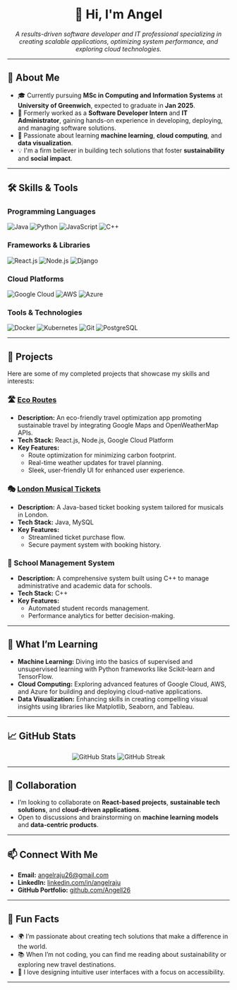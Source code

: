 <h1 align="center">👋 Hi, I'm Angel</h1>
<p align="center">
  <em>A results-driven software developer and IT professional specializing in creating scalable applications, optimizing system performance, and exploring cloud technologies.</em>
</p>

---

## 🚀 About Me
- 🎓 Currently pursuing **MSc in Computing and Information Systems** at **University of Greenwich**, expected to graduate in **Jan 2025**.
- 💼 Formerly worked as a **Software Developer Intern** and **IT Administrator**, gaining hands-on experience in developing, deploying, and managing software solutions.
- 🌱 Passionate about learning **machine learning**, **cloud computing**, and **data visualization**.
- 💡 I'm a firm believer in building tech solutions that foster **sustainability** and **social impact**.

---

## 🛠 Skills & Tools
### Programming Languages
![Java](https://img.shields.io/badge/Java-%23ED8B00.svg?style=flat&logo=java&logoColor=white)
![Python](https://img.shields.io/badge/Python-%233776AB.svg?style=flat&logo=python&logoColor=white)
![JavaScript](https://img.shields.io/badge/JavaScript-%23F7DF1E.svg?style=flat&logo=javascript&logoColor=black)
![C++](https://img.shields.io/badge/C%2B%2B-%2300599C.svg?style=flat&logo=c%2B%2B&logoColor=white)

### Frameworks & Libraries
![React.js](https://img.shields.io/badge/React-%2320232a.svg?style=flat&logo=react&logoColor=%2361DAFB)
![Node.js](https://img.shields.io/badge/Node.js-%2343853D.svg?style=flat&logo=node.js&logoColor=white)
![Django](https://img.shields.io/badge/Django-%23092E20.svg?style=flat&logo=django&logoColor=white)

### Cloud Platforms
![Google Cloud](https://img.shields.io/badge/Google_Cloud-%234285F4.svg?style=flat&logo=google-cloud&logoColor=white)
![AWS](https://img.shields.io/badge/Amazon_AWS-%23232F3E.svg?style=flat&logo=amazon-aws&logoColor=white)
![Azure](https://img.shields.io/badge/Microsoft_Azure-%230078D4.svg?style=flat&logo=microsoft-azure&logoColor=white)

### Tools & Technologies
![Docker](https://img.shields.io/badge/Docker-%230db7ed.svg?style=flat&logo=docker&logoColor=white)
![Kubernetes](https://img.shields.io/badge/Kubernetes-%23326ce5.svg?style=flat&logo=kubernetes&logoColor=white)
![Git](https://img.shields.io/badge/Git-%23F05033.svg?style=flat&logo=git&logoColor=white)
![PostgreSQL](https://img.shields.io/badge/PostgreSQL-%23336791.svg?style=flat&logo=postgresql&logoColor=white)

---

## 🌟 Projects
Here are some of my completed projects that showcase my skills and interests:

### 🛣️ [Eco Routes](https://github.com/Angell26/eco_routes)
- **Description:** An eco-friendly travel optimization app promoting sustainable travel by integrating Google Maps and OpenWeatherMap APIs.
- **Tech Stack:** React.js, Node.js, Google Cloud Platform
- **Key Features:**
  - Route optimization for minimizing carbon footprint.
  - Real-time weather updates for travel planning.
  - Sleek, user-friendly UI for enhanced user experience.

### 🎭 [London Musical Tickets](https://github.com/Angell26/musicalticketbooking)
- **Description:** A Java-based ticket booking system tailored for musicals in London.
- **Tech Stack:** Java, MySQL
- **Key Features:**
  - Streamlined ticket purchase flow.
  - Secure payment system with booking history.

### 🏫 School Management System
- **Description:** A comprehensive system built using C++ to manage administrative and academic data for schools.
- **Tech Stack:** C++
- **Key Features:**
  - Automated student records management.
  - Performance analytics for better decision-making.

---

## 🌱 What I’m Learning
- **Machine Learning:** Diving into the basics of supervised and unsupervised learning with Python frameworks like Scikit-learn and TensorFlow.
- **Cloud Computing:** Exploring advanced features of Google Cloud, AWS, and Azure for building and deploying cloud-native applications.
- **Data Visualization:** Enhancing skills in creating compelling visual insights using libraries like Matplotlib, Seaborn, and Tableau.

---

## 📈 GitHub Stats
<p align="center">
  <img src="https://github-readme-stats.vercel.app/api?username=Angell26&show_icons=true&theme=radical" alt="GitHub Stats">
  <img src="https://github-readme-streak-stats.herokuapp.com/?user=Angell26&theme=radical" alt="GitHub Streak">
</p>

---

## 🤝 Collaboration
- I’m looking to collaborate on **React-based projects**, **sustainable tech solutions**, and **cloud-driven applications**.
- Open to discussions and brainstorming on **machine learning models** and **data-centric products**.

---

## 📫 Connect With Me
- **Email:** [angelraju26@gmail.com](mailto:angelraju26@gmail.com)
- **LinkedIn:** [linkedin.com/in/angelraju](https://www.linkedin.com/in/angelraju)
- **GitHub Portfolio:** [github.com/Angell26](https://github.com/Angell26)

---

## 🌟 Fun Facts
- 🌍 I’m passionate about creating tech solutions that make a difference in the world.
- 📚 When I’m not coding, you can find me reading about sustainability or exploring new travel destinations.
- 🎨 I love designing intuitive user interfaces with a focus on accessibility.

---

